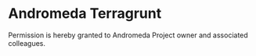 # Andromeda Terragrunt

Permission is hereby granted to Andromeda Project owner and associated colleagues.
